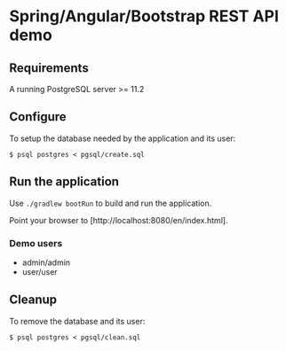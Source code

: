 # Spring/Angular/Bootstrap REST API demo

## Requirements

A running PostgreSQL server >= 11.2

## Configure

To setup the database needed by the application and its user:

```$ psql postgres < pgsql/create.sql```

## Run the application 

Use `./gradlew bootRun` to build and run the application.

Point your browser to [http://localhost:8080/en/index.html].

### Demo users

- admin/admin
- user/user

## Cleanup

To remove the database and its user:

```$ psql postgres < pgsql/clean.sql```

